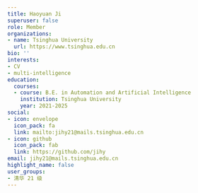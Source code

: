 ```yaml
---
title: Haoyuan Ji
superuser: false
role: Member
organizations:
- name: Tsinghua University
  url: https://www.tsinghua.edu.cn
bio: ''
interests:
- CV
- multi-intelligence
education:
  courses:
  - course: B.E. in Automation and Artificial Intelligence
    institution: Tsinghua University
    year: 2021-2025
social:
- icon: envelope
  icon_pack: fa
  link: mailto:jihy21@mails.tsinghua.edu.cn
- icon: github
  icon_pack: fab
  link: https://github.com/jihy
email: jihy21@mails.tsinghua.edu.cn
highlight_name: false
user_groups:
- 清华 21 级
---
```

